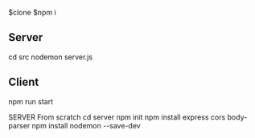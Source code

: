$clone
$npm i


## Server
cd src
nodemon server.js

## Client
npm run start


SERVER From scratch
cd server
npm init
npm install express cors body-parser
npm install nodemon --save-dev